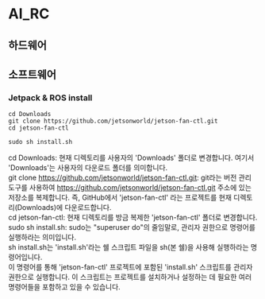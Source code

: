 # AI_RC
## 하드웨어

## 소프트웨어
### Jetpack & ROS install
```
cd Downloads
git clone https://github.com/jetsonworld/jetson-fan-ctl.git
cd jetson-fan-ctl

sudo sh install.sh
```

cd Downloads: 현재 디렉토리를 사용자의 'Downloads' 폴더로 변경합니다. 여기서 'Downloads'는 사용자의 다운로드 폴더를 의미합니다.  
git clone https://github.com/jetsonworld/jetson-fan-ctl.git: git라는 버전 관리 도구를 사용하여 https://github.com/jetsonworld/jetson-fan-ctl.git 주소에 있는 저장소를 복제합니다. 즉, GitHub에서 'jetson-fan-ctl' 라는 프로젝트를 현재 디렉토리(Downloads)에 다운로드합니다.  
cd jetson-fan-ctl: 현재 디렉토리를 방금 복제한 'jetson-fan-ctl' 폴더로 변경합니다.  
sudo sh install.sh: sudo는 "superuser do"의 줄임말로, 관리자 권한으로 명령어를 실행하라는 의미입니다.  
sh install.sh는 'install.sh'라는 쉘 스크립트 파일을 sh(본 쉘)을 사용해 실행하라는 명령어입니다.  
이 명령어를 통해 'jetson-fan-ctl' 프로젝트에 포함된 'install.sh' 스크립트를 관리자 권한으로 실행합니다. 이 스크립트는 프로젝트를 설치하거나 설정하는 데 필요한 여러 명령어들을 포함하고 있을 수 있습니다.
